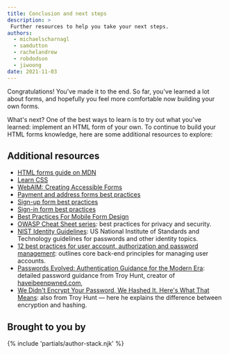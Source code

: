 ```yaml
---
title: Conclusion and next steps
description: >
 Further resources to help you take your next steps.
authors:
  - michaelscharnagl
  - samdutton
  - rachelandrew
  - robdodson
  - jiwoong
date: 2021-11-03
--- 
```

  
Congratulations! You've made it to the end. 
So far, you've learned a lot about forms, 
and hopefully you feel more comfortable now building your own forms.

What's next? One of the best ways to learn is to try out what you've learned: 
implement an HTML form of your own. 
To continue to build your HTML forms knowledge, here are some additional resources to explore:

## Additional resources

- [HTML forms guide on MDN]([https://developer.mozilla.org/en-US/docs/Learn/Forms](https://developer.mozilla.org/en-US/docs/Learn/Forms))
- [Learn CSS](/learn/css)
- [WebAIM: Creating Accessible Forms](https://webaim.org/techniques/forms)
- [Payment and address forms best practices](/payment-and-address-form-best-practices)
- [Sign-up form best practices](/sign-up-form-best-practices)
- [Sign-in form best practices](/sign-in-form-best-practices)
- [Best Practices For Mobile Form Design](https://www.smashingmagazine.com/2018/08/best-practices-for-mobile-form-design/)
- [OWASP Cheat Sheet series](https://owasp.org/www-project-cheat-sheets/): best practices for privacy and security.
- [NIST Identity Guidelines](https://pages.nist.gov/800-63-3/sp800-63-3.html): US National Institute of Standards and Technology guidelines for passwords and other identity topics.
- [12 best practices for user account, authorization and password management](https://cloud.google.com/blog/products/gcp/12-best-practices-for-user-account): outlines core back-end principles for managing user accounts.
- [Passwords Evolved: Authentication Guidance for the Modern Era](https://www.troyhunt.com/passwords-evolved-authentication-guidance-for-the-modern-era/): detailed password guidance from Troy Hunt, creator of [haveibeenpwned.com](https://haveibeenpwned.com/),
- [We Didn't Encrypt Your Password, We Hashed It. Here's What That Means](https://www.troyhunt.com/we-didnt-encrypt-your-password-we-hashed-it-heres-what-that-means/): also from Troy Hunt — here he explains the difference between encryption and hashing.

## Brought to you by

{% include 'partials/author-stack.njk' %}
